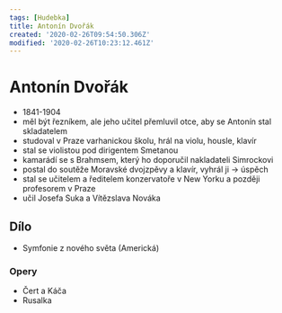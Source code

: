 ```yaml
---
tags: [Hudebka]
title: Antonín Dvořák
created: '2020-02-26T09:54:50.306Z'
modified: '2020-02-26T10:23:12.461Z'
---
```


# Antonín Dvořák
- 1841-1904
- měl být řezníkem, ale jeho učitel přemluvil otce, aby se Antonín stal skladatelem
- studoval v Praze varhanickou školu, hrál na violu, housle, klavír
- stal se violistou pod dirigentem Smetanou
- kamarádí se s Brahmsem, který ho doporučil nakladateli Simrockovi
- postal do soutěže Moravské dvojzpěvy a klavír, vyhrál ji → úspěch
- stal se učitelem a ředitelem konzervatoře v New Yorku a později profesorem v Praze
- učil Josefa Suka a Vítězslava Nováka
## Dílo
- Symfonie z nového světa (Americká)
### Opery
- Čert a Káča
- Rusalka

